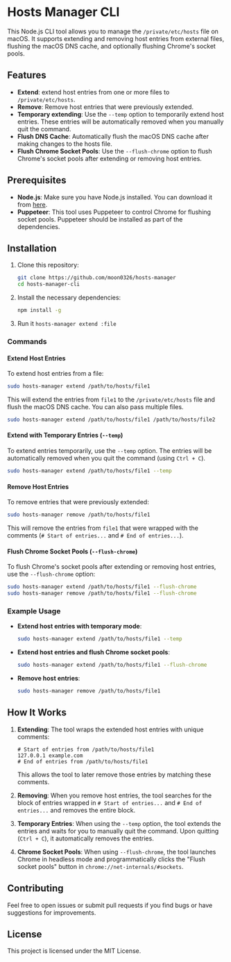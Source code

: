 
# Hosts Manager CLI

This Node.js CLI tool allows you to manage the `/private/etc/hosts` file on macOS. It supports extending and removing host entries from external files, flushing the macOS DNS cache, and optionally flushing Chrome's socket pools.

## Features

- **Extend**: extend host entries from one or more files to `/private/etc/hosts`.
- **Remove**: Remove host entries that were previously extended.
- **Temporary extending**: Use the `--temp` option to temporarily extend host entries. These entries will be automatically removed when you manually quit the command.
- **Flush DNS Cache**: Automatically flush the macOS DNS cache after making changes to the hosts file.
- **Flush Chrome Socket Pools**: Use the `--flush-chrome` option to flush Chrome's socket pools after extending or removing host entries.

## Prerequisites

- **Node.js**: Make sure you have Node.js installed. You can download it from [here](https://nodejs.org/).
- **Puppeteer**: This tool uses Puppeteer to control Chrome for flushing socket pools. Puppeteer should be installed as part of the dependencies.

## Installation

1. Clone this repository:
   ```bash
   git clone https://github.com/moon0326/hosts-manager
   cd hosts-manager-cli
   ```

2. Install the necessary dependencies:
   ```bash
   npm install -g
   ```

3. Run it `hosts-manager extend :file`


### Commands

#### Extend Host Entries

To extend host entries from a file:

```bash
sudo hosts-manager extend /path/to/hosts/file1
```

This will extend the entries from `file1` to the `/private/etc/hosts` file and flush the macOS DNS cache. You can also pass multiple files. 


```bash
sudo hosts-manager extend /path/to/hosts/file1 /path/to/hosts/file2
```

#### Extend with Temporary Entries (`--temp`)

To extend entries temporarily, use the `--temp` option. The entries will be automatically removed when you quit the command (using `Ctrl + C`).

```bash
sudo hosts-manager extend /path/to/hosts/file1 --temp
```

#### Remove Host Entries

To remove entries that were previously extended:

```bash
sudo hosts-manager remove /path/to/hosts/file1
```

This will remove the entries from `file1` that were wrapped with the comments (`# Start of entries...` and `# End of entries...`).

#### Flush Chrome Socket Pools (`--flush-chrome`)

To flush Chrome's socket pools after extending or removing host entries, use the `--flush-chrome` option:

```bash
sudo hosts-manager extend /path/to/hosts/file1 --flush-chrome
sudo hosts-manager remove /path/to/hosts/file1 --flush-chrome
```

### Example Usage

- **Extend host entries with temporary mode**:
  ```bash
  sudo hosts-manager extend /path/to/hosts/file1 --temp
  ```

- **Extend host entries and flush Chrome socket pools**:
  ```bash
  sudo hosts-manager extend /path/to/hosts/file1 --flush-chrome
  ```

- **Remove host entries**:
  ```bash
  sudo hosts-manager remove /path/to/hosts/file1
  ```

## How It Works

1. **Extending**: The tool wraps the extended host entries with unique comments:
   ```
   # Start of entries from /path/to/hosts/file1
   127.0.0.1 example.com
   # End of entries from /path/to/hosts/file1
   ```
   This allows the tool to later remove those entries by matching these comments.

2. **Removing**: When you remove host entries, the tool searches for the block of entries wrapped in `# Start of entries...` and `# End of entries...` and removes the entire block.

3. **Temporary Entries**: When using the `--temp` option, the tool extends the entries and waits for you to manually quit the command. Upon quitting (`Ctrl + C`), it automatically removes the entries.

4. **Chrome Socket Pools**: When using `--flush-chrome`, the tool launches Chrome in headless mode and programmatically clicks the "Flush socket pools" button in `chrome://net-internals/#sockets`.

## Contributing

Feel free to open issues or submit pull requests if you find bugs or have suggestions for improvements.

## License

This project is licensed under the MIT License.

